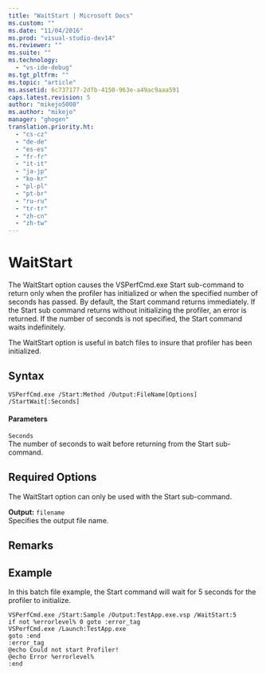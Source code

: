 ```yaml
---
title: "WaitStart | Microsoft Docs"
ms.custom: ""
ms.date: "11/04/2016"
ms.prod: "visual-studio-dev14"
ms.reviewer: ""
ms.suite: ""
ms.technology: 
  - "vs-ide-debug"
ms.tgt_pltfrm: ""
ms.topic: "article"
ms.assetid: 6c737177-2dfb-4150-963e-a49ac9aaa591
caps.latest.revision: 5
author: "mikejo5000"
ms.author: "mikejo"
manager: "ghogen"
translation.priority.ht: 
  - "cs-cz"
  - "de-de"
  - "es-es"
  - "fr-fr"
  - "it-it"
  - "ja-jp"
  - "ko-kr"
  - "pl-pl"
  - "pt-br"
  - "ru-ru"
  - "tr-tr"
  - "zh-cn"
  - "zh-tw"
---
```

# WaitStart
The WaitStart option causes the VSPerfCmd.exe Start sub-command to return only when the profiler has initialized or when the specified number of seconds has passed. By default, the Start command returns immediately. If the Start sub command returns without initializing the profiler, an error is returned. If the number of seconds is not specified, the Start command waits indefinitely.  
  
 The WaitStart option is useful in batch files to insure that profiler has been initialized.  
  
## Syntax  
  
```  
VSPerfCmd.exe /Start:Method /Output:FileName[Options] /StartWait[:Seconds]  
```  
  
#### Parameters  
 `Seconds`  
 The number of seconds to wait before returning from the Start sub-command.  
  
## Required Options  
 The WaitStart option can only be used with the Start sub-command.  
  
 **Output:** `filename`  
 Specifies the output file name.  
  
## Remarks  
  
## Example  
 In this batch file example, the Start command will wait for 5 seconds for the profiler to initialize.  
  
```  
VSPerfCmd.exe /Start:Sample /Output:TestApp.exe.vsp /WaitStart:5  
if not %errorlevel% 0 goto :error_tag  
VSPerfCmd.exe /Launch:TestApp.exe  
goto :end  
:error_tag  
@echo Could not start Profiler!  
@echo Error %errorlevel%  
:end  
```